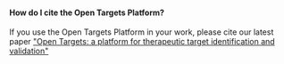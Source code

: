 #### How do I cite the Open Targets Platform?

If you use the Open Targets Platform in your work, please cite our latest paper ["Open Targets: a platform for therapeutic target identification and validation"](http://nar.oxfordjournals.org/content/early/2016/11/29/nar.gkw1055.full)

